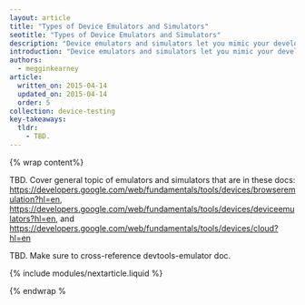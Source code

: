 ```yaml
---
layout: article
title: "Types of Device Emulators and Simulators"
seotitle: "Types of Device Emulators and Simulators"
description: "Device emulators and simulators let you mimic your development site on a range of devices from your workstation."
introduction: "Device emulators and simulators let you mimic your development site on a range of devices from your workstation. Learn about the different types of device emulators and simulators available."
authors:
  - megginkearney
article:
  written_on: 2015-04-14
  updated_on: 2015-04-14
  order: 5
collection: device-testing
key-takeaways:
  tldr: 
    - TBD.
---
```


{% wrap content%}

TBD. Cover general topic of emulators and simulators that are in these docs: https://developers.google.com/web/fundamentals/tools/devices/browseremulation?hl=en, https://developers.google.com/web/fundamentals/tools/devices/deviceemulators?hl=en, and https://developers.google.com/web/fundamentals/tools/devices/cloud?hl=en 

TBD. Make sure to cross-reference devtools-emulator doc.

{% include modules/nextarticle.liquid %}

{% endwrap %

